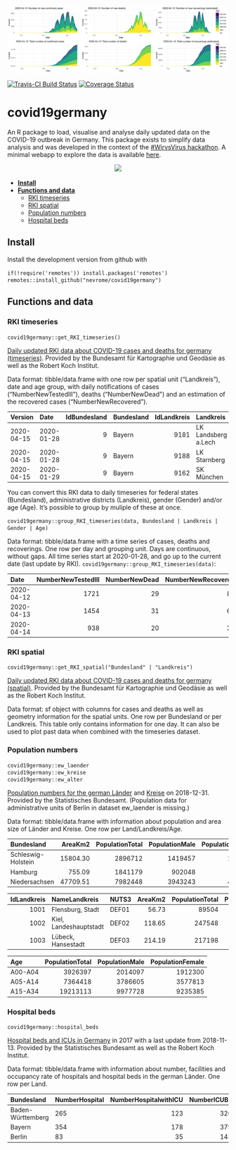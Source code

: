 
<!-- Rmd -> md -->

![](man/figures/README_plot.png)

[![Travis-CI Build
Status](https://travis-ci.com/nevrome/covid19germany.svg?branch=master)](https://travis-ci.com/nevrome/covid19germany)
[![Coverage
Status](https://img.shields.io/codecov/c/github/nevrome/covid19germany/master.svg)](https://codecov.io/github/nevrome/covid19germany?branch=master)

# covid19germany

An R package to load, visualise and analyse daily updated data on the
COVID-19 outbreak in Germany. This package exists to simplify data
analysis and was developed in the context of the [\#WirvsVirus
hackathon](https://www.bundesregierung.de/breg-de/themen/coronavirus/wir-vs-virus-1731968).
A minimal webapp to explore the data is available
[here](https://nevrome.shinyapps.io/covid19germany/).

<p align="center">

<img src="man/figures/Logo_Projekt_01.png" width = 300>

</p>

  - [**Install**](#Install)
  - [**Functions and data**](#functions-and-data)
      - [RKI timeseries](#rki-timeseries)
      - [RKI spatial](#rki-spatial)
      - [Population numbers](#population-numbers)
      - [Hospital beds](#hospital-beds)

## Install

Install the development version from github with

    if(!require('remotes')) install.packages('remotes')
    remotes::install_github("nevrome/covid19germany")

## Functions and data

### RKI timeseries

    covid19germany::get_RKI_timeseries()

[Daily updated RKI data about COVID-19 cases and deaths for germany
(timeseries)](https://npgeo-corona-npgeo-de.hub.arcgis.com/datasets/dd4580c810204019a7b8eb3e0b329dd6_0).
Provided by the Bundesamt für Kartographie und Geodäsie as well as the
Robert Koch Institut.

Data format: tibble/data.frame with one row per spatial unit
(“Landkreis”), date and age group, with daily notifications of cases
(“NumberNewTestedIll”), deaths (“NumberNewDead”) and an estimation of
the recovered cases (“NumberNewRecovered”).

| Version    | Date       | IdBundesland | Bundesland | IdLandkreis | Landkreis           | Age     | Gender | NumberNewTestedIll | NumberNewDead | NumberNewRecovered |
| :--------- | :--------- | -----------: | :--------- | ----------: | :------------------ | :------ | :----- | -----------------: | ------------: | -----------------: |
| 2020-04-15 | 2020-01-28 |            9 | Bayern     |        9181 | LK Landsberg a.Lech | A15-A34 | M      |                  1 |             0 |                  1 |
| 2020-04-15 | 2020-01-28 |            9 | Bayern     |        9188 | LK Starnberg        | A35-A59 | M      |                  1 |             0 |                  1 |
| 2020-04-15 | 2020-01-29 |            9 | Bayern     |        9162 | SK München          | A15-A34 | W      |                  1 |             0 |                  1 |

You can convert this RKI data to daily timeseries for federal states
(Bundesland), administrative districts (Landkreis), gender (Gender)
and/or age (Age). It’s possible to group by muliple of these at once.

    covid19germany::group_RKI_timeseries(data, Bundesland | Landkreis | Gender | Age)

Data format: tibble/data.frame with a time series of cases, deaths and
recoverings. One row per day and grouping unit. Days are continuous,
without gaps. All time series start at 2020-01-28, and go up to the
current date (last update by RKI).
`covid19germany::group_RKI_timeseries(data)`:

| Date       | NumberNewTestedIll | NumberNewDead | NumberNewRecovered | CumNumberTestedIll | CumNumberDead | CumNumberRecovered |
| :--------- | -----------------: | ------------: | -----------------: | -----------------: | ------------: | -----------------: |
| 2020-04-12 |               1721 |            29 |                 89 |             125192 |          3203 |              72480 |
| 2020-04-13 |               1454 |            31 |                 63 |             126646 |          3234 |              72543 |
| 2020-04-14 |                938 |            20 |                 39 |             127584 |          3254 |              72582 |

### RKI spatial

    covid19germany::get_RKI_spatial("Bundesland" | "Landkreis")

[Daily updated RKI data about COVID-19 cases and deaths for germany
(spatial)](https://npgeo-corona-npgeo-de.hub.arcgis.com/search?groupIds=b28109b18022405bb965c602b13e1bbc).
Provided by the Bundesamt für Kartographie und Geodäsie as well as the
Robert Koch Institut.

Data format: sf object with columns for cases and deaths as well as
geometry information for the spatial units. One row per Bundesland or
per Landkreis. This table only contains information for one day. It can
also be used to plot past data when combined with the timeseries
dataset.

### Population numbers

    covid19germany::ew_laender
    covid19germany::ew_kreise
    covid19germany::ew_alter

[Population numbers for the german
Länder](https://www.statistikportal.de/de/bevoelkerung/flaeche-und-bevoelkerung)
and
[Kreise](https://www.destatis.de/DE/Themen/Laender-Regionen/Regionales/Gemeindeverzeichnis/Administrativ/04-kreise.html)
on 2018-12-31. Provided by the Statistisches Bundesamt. (Population data
for administrative units of Berlin in dataset ew\_laender is missing.)

Data format: tibble/data.frame with information about population and
area size of Länder and Kreise. One row per Land/Landkreis/Age.

| Bundesland         |  AreaKm2 | PopulationTotal | PopulationMale | PopulationFemale | PopulationperKm2 |
| :----------------- | -------: | --------------: | -------------: | ---------------: | ---------------: |
| Schleswig-Holstein | 15804.30 |         2896712 |        1419457 |          1477255 |              183 |
| Hamburg            |   755.09 |         1841179 |         902048 |           939131 |             2438 |
| Niedersachsen      | 47709.51 |         7982448 |        3943243 |          4039205 |              167 |

| IdLandkreis | NameLandkreis          | NUTS3 | AreaKm2 | PopulationTotal | PopulationMale | PopulationFemale | PopulationperKm2 |
| ----------: | :--------------------- | :---- | ------: | --------------: | -------------: | ---------------: | ---------------: |
|        1001 | Flensburg, Stadt       | DEF01 |   56.73 |           89504 |          44599 |            44905 |             1578 |
|        1002 | Kiel, Landeshauptstadt | DEF02 |  118.65 |          247548 |         120566 |           126982 |             2086 |
|        1003 | Lübeck, Hansestadt     | DEF03 |  214.19 |          217198 |         104371 |           112827 |             1014 |

| Age     | PopulationTotal | PopulationMale | PopulationFemale |
| :------ | --------------: | -------------: | ---------------: |
| A00-A04 |         3926397 |        2014097 |          1912300 |
| A05-A14 |         7364418 |        3786605 |          3577813 |
| A15-A34 |        19213113 |        9977728 |          9235385 |

### Hospital beds

    covid19germany::hospital_beds

[Hospital beds and ICUs in
Germany](http://www.gbe-bund.de/gbe10/f?f=328::Intensivstation) in 2017
with a last update from 2018-11-13. Provided by the Statistisches
Bundesamt as well as the Robert Koch Institut.

Data format: tibble/data.frame with information about number, facilities
and occupancy rate of hospitals and hospital beds in the german Länder.
One row per Land.

| Bundesland        | NumberHospital | NumberHospitalwithICU | NumberICUBed | NumberDaysICUBedinUse | NumberICUCase | NumberICUCasewithRespirator |
| :---------------- | :------------- | --------------------: | -----------: | --------------------: | ------------: | --------------------------: |
| Baden-Württemberg | 265            |                   123 |         3262 |                900678 |        259066 |                       47528 |
| Bayern            | 354            |                   178 |         3790 |               1085912 |        300728 |                       62044 |
| Berlin            | 83             |                    35 |         1450 |                439183 |         94480 |                       22887 |

